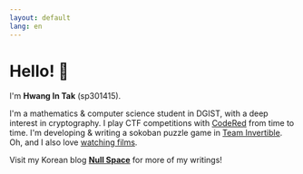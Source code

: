 ```yaml
---
layout: default
lang: en
---
```

# Hello! 👋

I'm **Hwang In Tak** (sp301415). 

I'm a mathematics & computer science student in DGIST, with a deep interest in cryptography.  I play CTF competitions with [CodeRed](https://ko-kr.facebook.com/Codered.hackerteam/) from time to time. I'm developing & writing a sokoban puzzle game in [Team Invertible](https://twitter.com/team_invertible). Oh, and I also love [watching films](https://letterboxd.com/sp301415).


Visit my Korean blog [**Null Space**](https://blog.sp301415.com) for more of my writings!